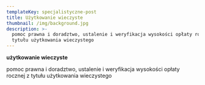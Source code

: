 ```yaml
---
templateKey: specjalistyczne-post
title: Użytkowanie wieczyste
thumbnail: /img/background.jpg
description: >-
  pomoc prawna i doradztwo, ustalenie i weryfikacja wysokości opłaty rocznej z
  tytułu użytkowania wieczystego
---
```

**użytkowanie wieczyste**

pomoc prawna i doradztwo, ustalenie i weryfikacja wysokości opłaty rocznej z tytułu użytkowania wieczystego

